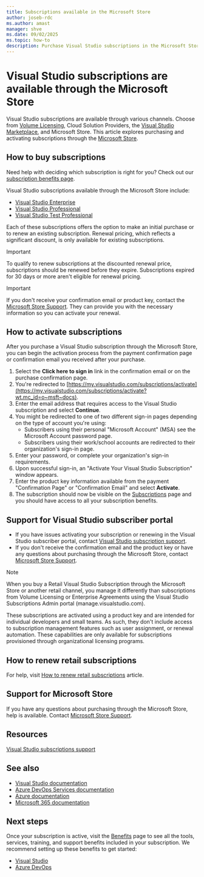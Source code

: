```yaml
---
title: Subscriptions available in the Microsoft Store
author: joseb-rdc
ms.author: amast
manager: shve
ms.date: 09/02/2025
ms.topic: how-to
description: Purchase Visual Studio subscriptions in the Microsoft Store and activate them in the Visual Studio subscriptions portal.
---
```


# Visual Studio subscriptions are available through the Microsoft Store

Visual Studio subscriptions are available through various channels. Choose from [Volume Licensing](https://www.microsoft.com/licensing/default), Cloud Solution Providers, the [Visual Studio Marketplace](https://marketplace.visualstudio.com/subscriptions), and Microsoft Store. This article explores purchasing and activating subscriptions through the [Microsoft Store](https://www.microsoft.com/store/collections/visualstudio).  

## How to buy subscriptions

Need help with deciding which subscription is right for you? Check out our [subscription benefits page](https://visualstudio.microsoft.com/vs/benefits/).  

Visual Studio subscriptions available through the Microsoft Store include:
+ [Visual Studio Enterprise](https://www.microsoft.com/p/visual-studio-enterprise-subscription/dg7gmgf0dst4?activetab=pivot%3aoverviewtab)
+ [Visual Studio Professional](https://www.microsoft.com/p/visual-studio-professional-subscription/dg7gmgf0dst3?activetab=pivot%3aoverviewtab)
+ [Visual Studio Test Professional](https://www.microsoft.com/p/visual-studio-test-professional-subscription/dg7gmgf0dst6?activetab=pivot%3aoverviewtab)

Each of these subscriptions offers the option to make an initial purchase or to renew an existing subscription. Renewal pricing, which reflects a significant discount, is only available for existing subscriptions. 

> [!IMPORTANT]
> To qualify to renew subscriptions at the discounted renewal price, subscriptions should be renewed before they expire. Subscriptions expired for 30 days or more aren't eligible for renewal pricing.

> [!IMPORTANT]
> If you don't receive your confirmation email or product key, contact the [Microsoft Store Support](https://support.microsoft.com/account-billing/help-with-microsoft-store-purchases-4f615f2a-6bbd-fd69-6695-ae213d63eef0). They can provide you with the necessary information so you can activate your renewal.   

## How to activate subscriptions

After you purchase a Visual Studio subscription through the Microsoft Store, you can begin the activation process from the payment confirmation page or confirmation email you received after your purchase.

1. Select the **Click here to sign in** link in the confirmation email or on the purchase confirmation page.
2. You're redirected to [https://my.visualstudio.com/subscriptions/activate](https://my.visualstudio.com/subscriptions/activate?wt.mc_id=o~msft~docs).
3. Enter the email address that requires access to the Visual Studio subscription and select **Continue**.
4. You might be redirected to one of two different sign-in pages depending on the type of account you're using:
    - Subscribers using their personal "Microsoft Account" (MSA) see the Microsoft Account password page.
    - Subscribers using their work/school accounts are redirected to their organization's sign-in page.
5. Enter your password, or complete your organization's sign-in requirements.
6. Upon successful sign-in, an "Activate Your Visual Studio Subscription" window appears.
7. Enter the product key information available from the payment "Confirmation Page" or "Confirmation Email" and select **Activate**.
8. The subscription should now be visible on the [Subscriptions](https://my.visualstudio.com/subscriptions?wt.mc_id=o~msft~docs) page and you should have access to all your subscription benefits.
 
## Support for Visual Studio subscriber portal

+ If you have issues activating your subscription or renewing in the Visual Studio subscriber portal, contact [Visual Studio subscription support](https://my.visualstudio.com/gethelp).
+ If you don't receive the confirmation email and the product key or have any questions about purchasing through the Microsoft Store, contact [Microsoft Store Support](https://support.microsoft.com/help/28808/microsoft-store-contact-support?ocid=MSCOMStoreFooter-ContactUs).

> [!NOTE]
> When you buy a Retail Visual Studio Subscription through the Microsoft Store or another retail channel, you manage it differently than subscriptions from Volume Licensing or Enterprise Agreements using the Visual Studio Subscriptions Admin portal (manage.visualstudio.com).
>
>These subscriptions are activated using a product key and are intended for individual developers and small teams. As such, they don't include access to subscription management features such as user assignment, or renewal automation. These capabilities are only available for subscriptions provisioned through organizational licensing programs.

## How to renew retail subscriptions

For help, visit [How to renew retail subscriptions](https://learn.microsoft.com/visualstudio/subscriptions/faq/admin/renewal-cancellation/#how-do-i-renew-visual-studio-subscriptions) article. 

## Support for Microsoft Store

If you have any questions about purchasing through the Microsoft Store, help is available. Contact [Microsoft Store Support](https://support.microsoft.com/help/28808/microsoft-store-contact-support?ocid=MSCOMStoreFooter-ContactUs).

## Resources

[Visual Studio subscriptions support](https://my.visualstudio.com/gethelp)

## See also

+ [Visual Studio documentation](/visualstudio/)
+ [Azure DevOps Services documentation](/azure/devops/)
+ [Azure documentation](/azure/)
+ [Microsoft 365 documentation](/microsoft-365/)

## Next steps

Once your subscription is active, visit the [Benefits](https://my.visualstudio.com/benefits?wt.mc_id=o~msft~docs) page to see all the tools, services, training, and support benefits included in your subscription. We recommend setting up these benefits to get started:
+ [Visual Studio](vs-ide-benefit.md)
+ [Azure DevOps](vs-azure-devops.md)